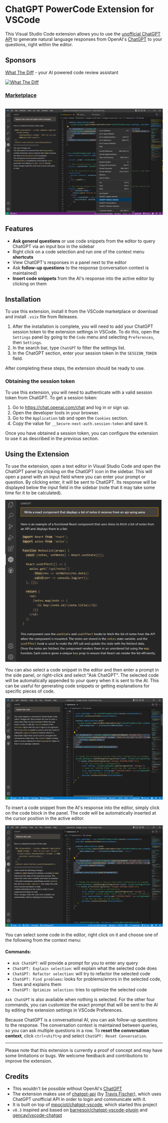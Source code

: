 # ChatGPT PowerCode Extension for VSCode

This Visual Studio Code extension allows you to use the [unofficial ChatGPT API](https://github.com/transitive-bullshit/chatgpt-api) to generate natural language responses from OpenAI's [ChatGPT](https://chat.openai.com/chat) to your questions, right within the editor.

## Sponsors

[What The Diff](https://whatthediff.ai/?ref=gh-chatgpt) - your AI powered code review assistant

[![What The Diff](https://whatthediff.ai/images/card.png)](https://whatthediff.ai/?ref=gh-chatgpt)


### [Marketplace](https://marketplace.visualstudio.com/items?itemName=timkmecl.chatgpt)

<br>

<img src="examples/main.png" alt="Refactoring selected code using chatGPT"/>

## Features
- **Ask general questions** or use code snippets from the editor to query ChatGPT via an input box in the sidebar
- Right click on a code selection and run one of the context menu **shortcuts**
- View ChatGPT's responses in a panel next to the editor
- Ask **follow-up questions** to the response (conversation context is maintained)
- **Insert code snippets** from the AI's response into the active editor by clicking on them


## Installation

To use this extension, install it from the VSCode marketplace or download and install `.vsix` file from Releases.

1. After the installation is complete, you will need to add your ChatGPT session token to the extension settings in VSCode. To do this, open the `Settings` panel by going to the `Code` menu and selecting `Preferences`, then `Settings`.
2. In the search bar, type `ChatGPT` to filter the settings list.
3. In the ChatGPT section, enter your session token in the `SESSION_TOKEN` field.

After completing these steps, the extension should be ready to use. 

### Obtaining the session token

To use this extension, you will need to authenticate with a valid session token from ChatGPT. To get a session token:

1. Go to https://chat.openai.com/chat and log in or sign up.
2. Open the developer tools in your browser.
3. Go to the `Application` tab and open the `Cookies` section.
4. Copy the value for `__Secure-next-auth.session-token` and save it.

Once you have obtained a session token, you can configure the extension to use it as described in the previous section.


## Using the Extension

To use the extension, open a text editor in Visual Studio Code and open the ChatGPT panel by clicking on the ChatGPT icon in the sidebar. This will open a panel with an input field where you can enter your prompt or question. By clicking enter, it will be sent to ChatGPT. Its response will be displayed below the input field in the sidebar (note that it may take some time for it to be calculated).

<img src="examples/create.png" alt="Writing new code using chatGPT" width="500"/>

You can also select a code snippet in the editor and then enter a prompt in the side panel, or right-click and select "Ask ChatGPT". The selected code will be automatically appended to your query when it is sent to the AI. This can be useful for generating code snippets or getting explanations for specific pieces of code.

<img src="examples/explain.png" alt="Refactoring selected code using chatGPT"/>

To insert a code snippet from the AI's response into the editor, simply click on the code block in the panel. The code will be automatically inserted at the cursor position in the active editor.

<img src="examples/refactor.png" alt="chatGPT explaining selected code"/>

You can select some code in the editor, right click on it and choose one of the following from the context menu:
#### Commands:
- `Ask ChatGPT`: will provide a prompt for you to enter any query
- `ChatGPT: Explain selection`: will explain what the selected code does
- `ChatGPT: Refactor selection`: will try to refactor the selected code
- `ChatGPT: Find problems`: looks for problems/errors in the selected code, fixes and explains them
- `ChatGPT: Optimize selection`: tries to optimize the selected code

`Ask ChatGPT` is also available when nothing is selected. For the other four commands, you can customize the exact prompt that will be sent to the AI by editing the extension settings in VSCode Preferences.


Because ChatGPT is a conversational AI, you can ask follow-up questions to the response. The conversation context is maintained between queries, so you can ask multiple questions in a row. 
To **reset the conversation context**, click `ctrl+shift+p` and select `ChatGPT: Reset Conversation`.

---

Please note that this extension is currently a proof of concept and may have some limitations or bugs. We welcome feedback and contributions to improve the extension.


## Credits

- This wouldn't be possible without OpenAI's [ChatGPT](https://chat.openai.com/chat)
- The extension makes use of [chatgpt-api](https://github.com/transitive-bullshit/chatgpt-api) (by [Travis Fischer](https://github.com/transitive-bullshit)), which uses ChatGPT unofficial API in order to login and communicate with it.
- It is built on top of [mpociot/chatgpt-vscode](https://github.com/mpociot/chatgpt-vscode), which started this project
- `v0.3` inspired and based on [barnesoir/chatgpt-vscode-plugin](https://github.com/barnesoir/chatgpt-vscode-plugin) and [gencay/vscode-chatgpt](https://github.com/gencay/vscode-chatgpt)
